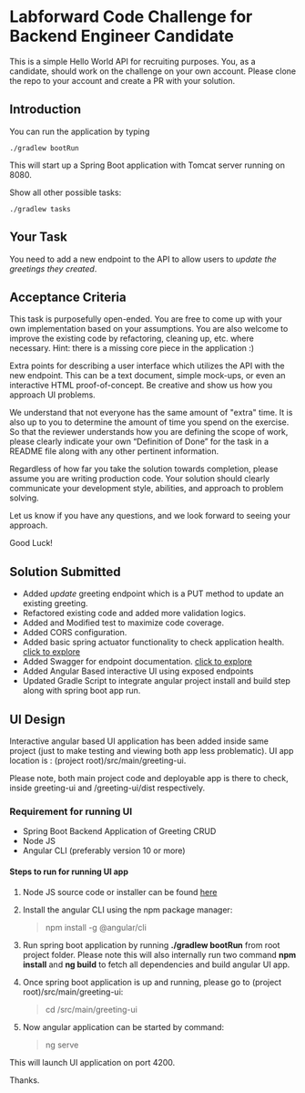 # Labforward Code Challenge for Backend Engineer Candidate

This is a simple Hello World API for recruiting purposes. You, as a candidate, should work on the challenge on your own account. Please clone the repo to your account and create a PR with your solution. 

## Introduction

You can run the application by typing

	./gradlew bootRun

This will start up a Spring Boot application with Tomcat server running on 8080.

Show all other possible tasks:

	./gradlew tasks
	
## Your Task	

You need to add a new endpoint to the API to allow users to *update the greetings they created*. 

## Acceptance Criteria

This task is purposefully open-ended. You are free to come up with your own implementation based on your assumptions. You are also welcome to improve the existing code by refactoring, cleaning up, etc. where necessary. Hint: there is a missing core piece in the application :) 

Extra points for describing a user interface which utilizes the API with the new endpoint. This can be a text document, simple mock-ups, or even an interactive HTML proof-of-concept. Be creative and show us how you approach UI problems.

We understand that not everyone has the same amount of "extra" time. It is also up to you to determine the amount of time you spend on the exercise. So that the reviewer understands how you are defining the scope of work, please clearly indicate your own “Definition of Done” for the task in a README file along with any other pertinent information.

Regardless of how far you take the solution towards completion, please assume you are writing production code. Your solution should clearly communicate your development style, abilities, and approach to problem solving. 

Let us know if you have any questions, and we look forward to seeing your approach.

Good Luck!

## Solution Submitted

- Added *update* greeting endpoint which is a PUT method to update an existing greeting.
- Refactored existing code and added more validation logics.
- Added and Modified test to maximize code coverage.
- Added CORS configuration.
- Added basic spring actuator functionality to check application health. [click to explore](http://localhost:8080/actuator/health)
- Added Swagger for endpoint documentation. [click to explore](http://localhost:8080/swagger-ui.html#/)
- Added Angular Based interactive UI using exposed endpoints
- Updated Gradle Script to integrate angular project install and build step along with spring boot app run. 

## UI Design

Interactive angular based UI application has been added inside same project (just to make testing and viewing both app less problematic). UI app location is : (project root)/src/main/greeting-ui. 

Please note, both main project code and deployable app is there to check, inside greeting-ui and /greeting-ui/dist respectively.

### Requirement for running UI
- Spring Boot Backend Application of Greeting CRUD
- Node JS
- Angular CLI (preferably version 10 or more)

#### Steps to run for running UI app

1. Node JS source code or installer can be found [here](https://nodejs.org/en/download/)

2. Install the angular CLI using the npm package manager:

    > npm install -g @angular/cli

1. Run spring boot application by running **./gradlew bootRun** from root project folder. Please note this will also internally run two command **npm install** and **ng build** to fetch all dependencies and build angular UI app.

2. Once spring boot application is up and running, please go to (project root)/src/main/greeting-ui:

    > cd <project root>/src/main/greeting-ui

3. Now angular application can be started by command:

    > ng serve
    
    
This will launch UI application on port 4200.
 
Thanks.



